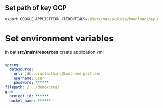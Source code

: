 ## Set path of key GCP

```cmd
export GOOGLE_APPLICATION_CREDENTIALS=/Users/maxzavaleta/Downloads/my-gcp-4b96b-468f767d8c9b.json
```

# Set environment variables

In pat **src/main/resources** create application.yml
```yml

spring:
  datasource:
    url: jdbc:oracle:thin:@hostname:port:sid
    username: user
    password: ******
filepath: /.../demo/data/
gcp:
  project_id: ******
  bucket_name: ******
```




